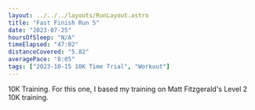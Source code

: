 ```yaml
---
layout: ../../../layouts/RunLayout.astro
title: "Fast Finish Run 5"
date: "2023-07-25"
hoursOfSleep: "N/A"
timeElapsed: "47:02"
distanceCovered: "5.82"
averagePace: "8:05"
tags: ["2023-10-15 10K Time Trial", "Workout"]
---
```


10K Training. For this one, I based my training on Matt Fitzgerald's Level 2 10K training.
